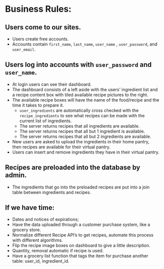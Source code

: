 # Business Rules:

## Users come to our sites.

- Users create free accounts. 
- Accounts contain `first_name`, `last_name`,  `user_name` , `user_password`,  and `user_email`. 

## Users log into accounts with `user_password` and `user_name`.

- At login users can see their dashboard. 
- The dashboard consists of a left aside with the users’ ingredient list and a recipe content box with tiled available recipe pictures to the right.  
- The available recipe boxes will have the name of the food/recipe and the time it takes to prepare it.
	- `user_ingredients` are automatically cross checked with the `recipe_ingredients` to see what recipes can be made with the current list of ingredients.
	- The server returns recipes that all ingredients are available.
	- The server returns recipes that all but 1 ingredient is available.
	- The server returns recipes that all but 2 ingredients are available.
- New users are asked to upload the ingredients in their home pantry, then recipes are available for their virtual pantry. 
- Users can insert and remove ingredients they have in their virtual pantry.

## Recipes are preloaded into the database by admin.
- The ingredients that go into the preloaded recipes are put into a join table between ingredients and recipes.

## If we have time: 
- Dates and notices of expirations;
- Have the data uploaded through a customer purchase system, like a grocery store.
- Normalize different Recipe API’s to get recipes, automate this process with different algorithms.
- Flip the recipe image boxes on dashboard to give a little description.  
- Quantity, removal automatic if recipe is used.
- Have a grocery list function that tags the item for purchase another table: user_id, ingredient_id.